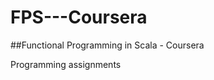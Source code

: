 FPS---Coursera
==============

##Functional Programming in Scala - Coursera

Programming assignments
